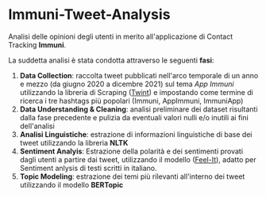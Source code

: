 # Immuni-Tweet-Analysis
Analisi delle opinioni degli utenti in merito all'applicazione di Contact Tracking **Immuni**. 

La suddetta analisi è stata condotta attraverso le seguenti **fasi**:
  1. **Data Collection**: raccolta tweet pubblicati nell'arco temporale di un anno e mezzo (da giugno 2020 a dicembre 2021) sul tema *App Immuni* utilizzando la libreria di Scraping ([Twint](https://github.com/twintproject/twint)) e impostando come termine di ricerca i tre hashtags più popolari (Immuni, AppImmuni, ImmuniApp) 
  2. **Data Understanding & Cleaning**: analisi preliminare dei dataset risultanti dalla fase precedente e pulizia da eventuali valori nulli e/o inutili ai fini dell'analisi 
  3. **Analisi Linguistiche**: estrazione di informazioni linguistiche di base dei tweet utilizzando la libreria **NLTK**
  5. **Sentiment Analyis**: Estrazione della polarità e dei sentimenti provati dagli utenti a partire dai tweet, utilizzando il modello  ([Feel-It](https://github.com/MilaNLProc/feel-it)), adatto per Sentiment anlysis di testi scritti in italiano.
  6. **Topic Modeling**: estrazione dei temi più rilevanti all'interno dei tweet utilizzando il modello **BERTopic**
